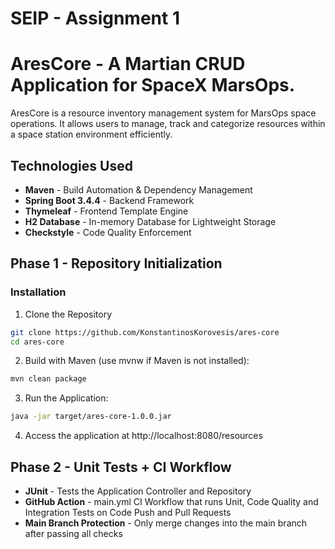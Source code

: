 # SEIP - Assignment 1

# AresCore - A Martian CRUD Application for SpaceX MarsOps.

AresCore is a resource inventory management system for MarsOps space operations. It allows users to manage, track and categorize resources within a space station environment efficiently.

## Technologies Used
- **Maven** - Build Automation & Dependency Management
- **Spring Boot 3.4.4** - Backend Framework
- **Thymeleaf** - Frontend Template Engine
- **H2 Database** - In-memory Database for Lightweight Storage
- **Checkstyle** - Code Quality Enforcement

## Phase 1 - Repository Initialization

### Installation

1. Clone the Repository
```sh
git clone https://github.com/KonstantinosKorovesis/ares-core
cd ares-core
```
2. Build with Maven (use mvnw if Maven is not installed):
```sh
mvn clean package
```
3. Run the Application:
```sh
java -jar target/ares-core-1.0.0.jar
```
4. Access the application at http://localhost:8080/resources

## Phase 2 - Unit Tests + CI Workflow

- **JUnit** - Tests the Application Controller and Repository
- **GitHub Action** - main.yml CI Workflow that runs Unit, Code Quality and Integration Tests on Code Push and Pull Requests
- **Main Branch Protection** - Only merge changes into the main branch after passing all checks